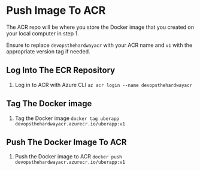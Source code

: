 # Push Image To ACR

The ACR repo will be where you store the Docker image that you created on your local computer in step 1.

Ensure to replace `devopsthehardwayacr` with your ACR name and `v1` with the appropriate version tag if needed.


## Log Into The ECR Repository
1. Log in to ACR with Azure CLI
`az acr login --name devopsthehardwayacr`


## Tag The Docker image
1. Tag the Docker image
`docker tag uberapp devopsthehardwayacr.azurecr.io/uberapp:v1`

## Push The Docker Image To ACR
1. Push the Docker image to ACR
`docker push devopsthehardwayacr.azurecr.io/uberapp:v1`

